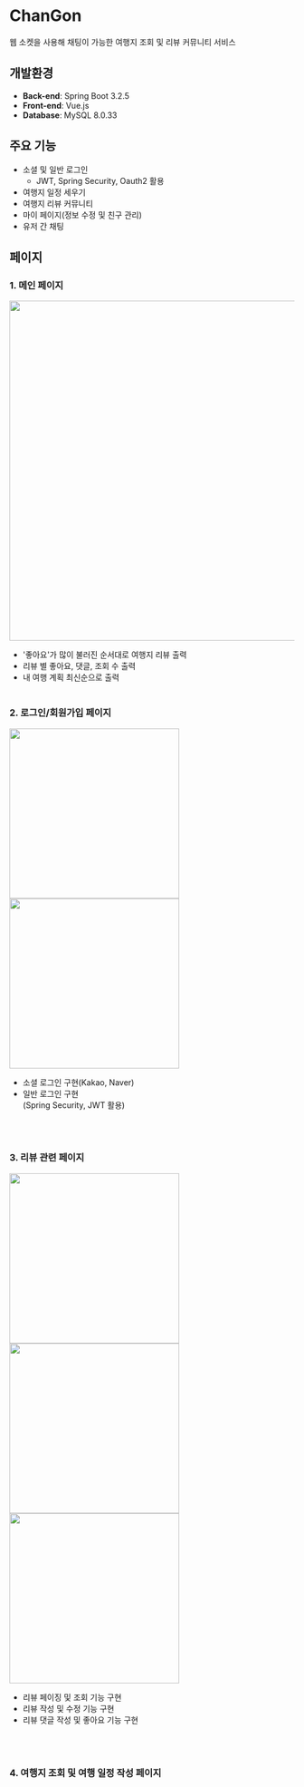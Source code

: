 # ChanGon
웹 소켓을 사용해 채팅이 가능한 여행지 조회 및 리뷰 커뮤니티 서비스

## 개발환경
- **Back-end**: Spring Boot 3.2.5
- **Front-end**: Vue.js
- **Database**: MySQL 8.0.33

## 주요 기능
- 소셜 및 일반 로그인
    - JWT, Spring Security, Oauth2 활용
- 여행지 일정 세우기
- 여행지 리뷰 커뮤니티
- 마이 페이지(정보 수정 및 친구 관리)
- 유저 간 채팅

## 페이지

### 1. 메인 페이지
<img src="https://github.com/user-attachments/assets/acfb6899-5063-42b6-a12e-5aa01a996789" width="600px">
<br>

- '좋아요'가 많이 불러진 순서대로 여행지 리뷰 출력
- 리뷰 별 좋아요, 댓글, 조회 수 출력
- 내 여행 계획 최신순으로 출력
<br><br>

### 2. 로그인/회원가입 페이지
<img src="https://github.com/user-attachments/assets/e75d4f1f-79c8-423e-aaec-c1b0a070f404" width="300px">
<img src="https://github.com/user-attachments/assets/6be3deec-b1f6-4642-95c2-8ebb638efbc3" width="300px">

- 소셜 로그인 구현(Kakao, Naver)
- 일반 로그인 구현
  <br>
  (Spring Security, JWT 활용)

<br><br>

### 3. 리뷰 관련 페이지
<img src="https://github.com/user-attachments/assets/9d1a6971-87b8-4e4c-bdfe-f2db36c00062" width="300px">
<img src="https://github.com/user-attachments/assets/a827a07a-47eb-4881-ac5e-f3ed2c6d8026" width="300px">
<img src="https://github.com/user-attachments/assets/045c0f37-dd61-4078-ad93-14a2aa52f75e" width="300px">

- 리뷰 페이징 및 조회 기능 구현
- 리뷰 작성 및 수정 기능 구현
- 리뷰 댓글 작성 및 좋아요 기능 구현

<br><br>

### 4. 여행지 조회 및 여행 일정 작성 페이지
